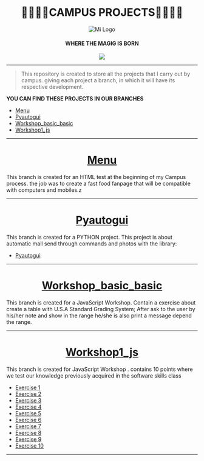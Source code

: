 <h1 align="center">
🚀👨‍🚀🚀CAMPUS PROJECTS🚀👨‍🚀🚀
</h1>

<div align="center"">
  <img src="https://user-images.githubusercontent.com/122552606/224404082-4e0dcf42-b5b8-4ef2-80a8-8b77a4fed5f2.jpg" alt="Mi Logo">
</div>

  <h4 align="center">
WHERE THE MAGIG IS BORN 
   </h4>

<p align="center">
   <img src="https://img.shields.io/badge/STATUS-EN%20DESAROLLO-green">
</p>

------------




>This repository is created to store all the projects that I carry out by campus.
giving each project a branch, in which it will have its respective development.

**YOU CAN FIND THESE PROJECTS IN OUR BRANCHES**

- [Menu](https://github.com/Davidpereznuma10/Campus_Projects/tree/Menu "Menu")
- [Pyautogui](https://github.com/Davidpereznuma10/Campus_Projects/tree/Pyautogui "Pyautogui")
- [Workshop_basic_basic](https://github.com/Davidpereznuma10/Campus_Projects/tree/workshop_basic_basic "Workshop_basic_basic")
- [Workshop1_js](http://github.com/Davidpereznuma10/Campus_Projects/tree/workshop1_js "Workshop1_js")

------------

# <h1 align="center">[Menu](https://github.com/Davidpereznuma10/Campus_Projects/tree/Menu "Menu")</h1>
This branch is created for an HTML test at the beginning of my Campus process.
the job was to create a fast food fanpage that will be compatible with computers and mobiles.z

------------

# <h1 align="center">[Pyautogui](https://github.com/Davidpereznuma10/Campus_Projects/tree/Pyautogui "Pyautogui")</h1>
This branch is created for a PYTHON project.
This project is about automatic mail send through commands and photos with the library:

- [Pyautogui](https://pyautogui.readthedocs.io/en/latest/ "Pyautogui")

------------

# <h1 align="center">[Workshop_basic_basic](https://github.com/Davidpereznuma10/Campus_Projects/tree/workshop_basic_basic "Workshop_basic_basic")</h1>
This branch is created for a JavaScript  Workshop.
Contain a exercise about create a table with U.S.A Standard Grading System; After ask to the user by his/her note and show in the range he/she is also print a message depend the range. 

------------

# <h1 align="center">[Workshop1_js](http://github.com/Davidpereznuma10/Campus_Projects/tree/workshop1_js "Workshop1_js")</h1>
This branch is created for JavaScript Workshop .
contains 10 points where we test our knowledge previously acquired in the software skills class

- [Exercise 1](https://github.com/Davidpereznuma10/Campus_Projects/commit/03fa7c27ceb94338a023456cec6388cfe660a561)
- [Exercise 2](https://github.com/Davidpereznuma10/Campus_Projects/commit/acd5548839b080c2586f53ed4cae6886ac4acf5f)
- [Exercise 3](https://github.com/Davidpereznuma10/Campus_Projects/commit/a9326cb049d8100ea2670f64fae0355bc9438aed)
- [Exercise 4](https://github.com/Davidpereznuma10/Campus_Projects/commit/a7838a695c7f9bdde82420e88533552c642f737e)
- [Exercise 5](https://github.com/Davidpereznuma10/Campus_Projects/commit/ef64ec98ca5dbbbf0127358e504d975450a88ca0)
- [Exercise 6](https://github.com/Davidpereznuma10/Campus_Projects/commit/b637170eab2ebfc3a948dc9211af9722150d3d64)
- [Exercise 7](https://github.com/Davidpereznuma10/Campus_Projects/commit/8ee1a6cd92518cdb8ec74fc27a623c56619f7f0b)
- [Exercise 8](https://github.com/Davidpereznuma10/Campus_Projects/commit/71813047829fba2fcf7822917e26f6c2c69a41f1)
- [Exercise 9](https://github.com/Davidpereznuma10/Campus_Projects/commit/4909393e10d416ef6f7cd6de30cd523772927c5c)
- [Exercise 10](https://github.com/Davidpereznuma10/Campus_Projects/commit/28dd35b67bcc87e1bb7de464a132bc272ca176d0)

------------
